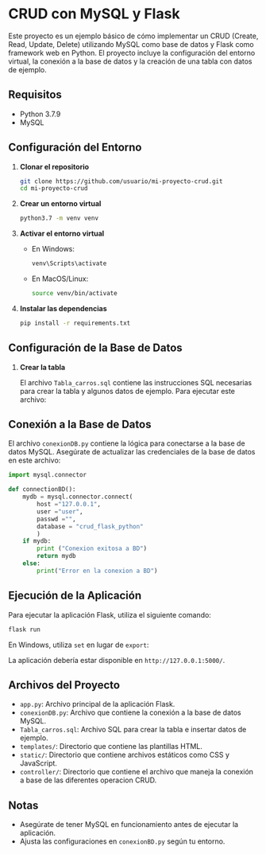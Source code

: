 
# CRUD con MySQL y Flask

Este proyecto es un ejemplo básico de cómo implementar un CRUD (Create, Read, Update, Delete) utilizando MySQL como base de datos y Flask como framework web en Python. El proyecto incluye la configuración del entorno virtual, la conexión a la base de datos y la creación de una tabla con datos de ejemplo.

## Requisitos

- Python 3.7.9
- MySQL

## Configuración del Entorno

1. **Clonar el repositorio**

   ```bash
   git clone https://github.com/usuario/mi-proyecto-crud.git
   cd mi-proyecto-crud
   ```

2. **Crear un entorno virtual**

   ```bash
   python3.7 -m venv venv
   ```

3. **Activar el entorno virtual**

   - En Windows:

     ```bash
     venv\Scripts\activate
     ```

   - En MacOS/Linux:

     ```bash
     source venv/bin/activate
     ```

4. **Instalar las dependencias**

   ```bash
   pip install -r requirements.txt
   ```

## Configuración de la Base de Datos

1. **Crear la tabla**

   El archivo `Tabla_carros.sql` contiene las instrucciones SQL necesarias para crear la tabla y algunos datos de ejemplo. Para ejecutar este archivo:


## Conexión a la Base de Datos

El archivo `conexionDB.py` contiene la lógica para conectarse a la base de datos MySQL. Asegúrate de actualizar las credenciales de la base de datos en este archivo:

```python
import mysql.connector

def connectionBD():
    mydb = mysql.connector.connect(
        host ="127.0.0.1",
        user ="user",
        passwd ="",
        database = "crud_flask_python"
        )
    if mydb:
        print ("Conexion exitosa a BD")
        return mydb
    else:
        print("Error en la conexion a BD")
```

## Ejecución de la Aplicación

Para ejecutar la aplicación Flask, utiliza el siguiente comando:

```bash
flask run
```

En Windows, utiliza `set` en lugar de `export`:

La aplicación debería estar disponible en `http://127.0.0.1:5000/`.

## Archivos del Proyecto

- `app.py`: Archivo principal de la aplicación Flask.
- `conexionDB.py`: Archivo que contiene la conexión a la base de datos MySQL.
- `Tabla_carros.sql`: Archivo SQL para crear la tabla e insertar datos de ejemplo.
- `templates/`: Directorio que contiene las plantillas HTML.
- `static/`: Directorio que contiene archivos estáticos como CSS y JavaScript.
- `controller/`: Directorio que contiene el archivo que maneja la conexión a base de las diferentes operacion CRUD.


## Notas

- Asegúrate de tener MySQL en funcionamiento antes de ejecutar la aplicación.
- Ajusta las configuraciones en `conexionBD.py` según tu entorno.
